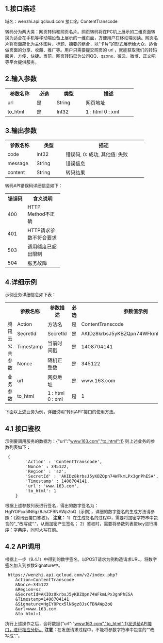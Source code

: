 ## 1.接口描述
  域名：wenzhi.api.qcloud.com
  接口名: ContentTranscode
	
  转码分为两大类：网页转码和网页名片。网页转码将在PC机上展示的二维页面转换为适合在手机等移动端设备上展示的一维页面，方便用户在移动端阅读。网页名片将页面简化为主体图片、标题、摘要的组合，以“卡片”的形式展示给大众，适合做页面的分享、收藏、推广等。用户只需要提交网页的 url ，就能获取我们的转码服务，方便、快捷。当前，网页转码已为公司QQ、qzone、微云、微博、正文吧等平台提供服务。
## 2.输入参数
<table class="t">
<tr>
<th width="80"> <b>参数名称</b>
</th><th width="50"> <b>必选</b>
</th><th width="80"> <b>类型</b>
</th><th width="150"> <b>描述</b>
</th></tr>
<tr>
<td> url </td><td> 是 </td><td> String </td><td> 网页地址
</td></tr>
<tr>
<td> to_html </td><td> 是 </td><td> Int32 </td><td> 1&nbsp;: html 0&nbsp;: xml
</td></tr></table>


## 3.输出参数
<table class="t">
<tr>
<th width="80"> <b>参数名称</b>
</th><th width="80"> <b>类型</b>
</th><th width="250"> <b>描述</b>
</th></tr>
<tr>
<td> code </td><td> Int32 </td><td> 错误码, 0: 成功, 其他值: 失败
</td></tr>
<tr>
<td> message </td><td> String </td><td> 错误信息
</td></tr>
<tr>
<td> content </td><td> String </td><td> 转码结果
</td></tr></table>
<p>转码API错误码详细信息如下：<br />
</p>
<table class="t">
<tr>
<th width="50"> <b>错误码</b>
</th><th width="100"> <b>含义说明</b>
</th></tr>
<tr>
<td> 400 </td><td> HTTP Method不正确
</td></tr>
<tr>
<td> 401 </td><td> HTTP请求参数不符合要求
</td></tr>
<tr>
<td> 503 </td><td> 调用额度已超出限制
</td></tr>
<tr>
<td> 504 </td><td> 服务故障
</td></tr></table>


## 4.详细示例
  示例业务详细信息如下表：
<table class="t">
<tr>
<th width="100"> <br />
</th><th width="80"> <b>参数名称</b>
</th><th width="100"> <b>参数描述</b>
</th><th width="50"> <b>必选</b>
</th><th width="150"> <b>参数值示例</b>
</th></tr>
<tr>
<td rowspan="4">腾讯云公共参数 </td><td> Action </td><td> 方法名 </td><td> 是 </td><td> ContentTranscode
</td></tr>
<tr>
<td> SecretId </td><td> SecretId </td><td> 是 </td><td> AKIDz8krbsJ5yKBZQpn74WFkmLPx3gnPhESA
</td></tr>
<tr>
<td> Timestamp </td><td> 当前时间戳 </td><td> 是 </td><td> 1408704141
</td></tr>
<tr>
<td> Nonce </td><td> 随机正整数 </td><td> 是 </td><td> 345122
</td></tr>
<tr>
<td rowspan="2">业务参数 </td><td> url </td><td> 网页地址 </td><td> 是 </td><td> www.163.com
</td></tr>
<tr>
<td> to_html </td><td> 1&nbsp;: html 0&nbsp;: xml </td><td> 是 </td><td> 1
</td></tr></table>


  下面以上述业务为例，详细说明“转码API”接口的使用方法。
## 4.1 接口鉴权
  示例要调用服务的数据为：{"url":"www.163.com","to_html":1}
  则上述业务的参数列表如下：
	
  <div class="code">
 <pre> {
        'Action' : 'ContentTranscode',
        'Nonce' : 345122,
        'Region' : 'sz',
        'SecretId' : 'AKIDz8krbsJ5yKBZQpn74WFkmLPx3gnPhESA',
        'Timestamp' : 1408704141,
        'url': 'www.163.com',
        'to_html': 1
    }</pre>
</div>

  根据上述参数列表进行签名，得出的数字签名为：HgIYOPcx5lN6gz8JsCFBNAWp2oQ（示例），详细的数字签名的生成方法请参照：《腾讯云接口鉴权》。
<b>注意：</b>
  1）在生成签名的过程中，需要将加密字符串中包含的“_”改写成“.”，从而加密产生签名；
  2）鉴权时，需要将参数列表按key进行排序：字典序，同时大写在前。
## 4.2 API调用
  根据上一步（9.4.1）中得到的数字签名，以POST请求为例构造请求URL，将数字签名加入到参数Signature中。
	
  <div class="code">
 <pre> https://wenzhi.api.qcloud.com/v2/index.php?
	Action=ContentTranscode
	&Nonce=345122
	&Region=sz
	&SecretId=AKIDz8krbsJ5yKBZQpn74WFkmLPx3gnPhESA
	&Timestamp=1408704141
	&Signature=HgIYOPcx5lN6gz8JsCFBNAWp2oQ
	&url=www.163.com
	&to_html=1</pre>
</div>

  执行上述操作之后，会将数据{"url":"www.163.com","to_html":1}发送给API接口，进行相应分析。
  <b>注意：</b>在发送请求过程中，不能将参数字符串中包含的“”改写成“.”。